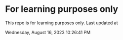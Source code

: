 # For learning purposes only
This repo is for learning purposes only.
Last updated at

Wednesday, August 16, 2023 10:26:41 PM

